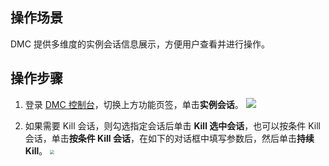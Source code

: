 ## 操作场景

DMC 提供多维度的实例会话信息展示，方便用户查看并进行操作。

## 操作步骤

1. 登录 [DMC 控制台](https://dms.cloud.tencent.com/#/login)，切换上方功能页签，单击**实例会话**。
   ![](https://qcloudimg.tencent-cloud.cn/raw/e34dce78d3e04f02f6ffb05c98eb4664.png)

2. 如果需要 Kill 会话，则勾选指定会话后单击 **Kill 选中会话**，也可以按条件 Kill 会话，单击**按条件 Kill 会话**，在如下的对话框中填写参数后，然后单击**持续 Kill**。
   <img src="https://qcloudimg.tencent-cloud.cn/raw/92d4a286b1b60c05bef138711a24a724.png" style="zoom:40%;" />


